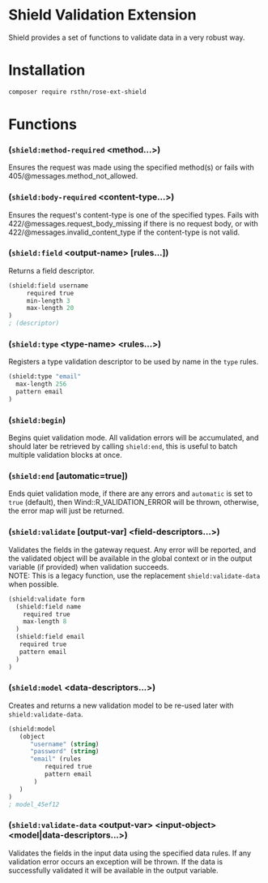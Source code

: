 # Shield Validation Extension

Shield provides a set of functions to validate data in a very robust way.

# Installation

```sh
composer require rsthn/rose-ext-shield
```

# Functions

### (`shield:method-required` \<method...>)
Ensures the request was made using the specified method(s) or fails with 405/@messages.method_not_allowed.

### (`shield:body-required` \<content-type...>)
Ensures the request's content-type is one of the specified types. Fails with 422/@messages.request_body_missing if there is no
request body, or with 422/@messages.invalid_content_type if the content-type is not valid.

### (`shield:field` \<output-name> [rules...])
Returns a field descriptor.
```lisp
(shield:field username
     required true
     min-length 3
     max-length 20
)
; (descriptor)
```

### (`shield:type` \<type-name> \<rules...>)
Registers a type validation descriptor to be used by name in the `type` rules.
```lisp
(shield:type "email"
  max-length 256
  pattern email
)
```

### (`shield:begin`)
Begins quiet validation mode. All validation errors will be accumulated, and should later be retrieved by calling `shield:end`,
this is useful to batch multiple validation blocks at once.

### (`shield:end` [automatic=true])
Ends quiet validation mode, if there are any errors and `automatic` is set to `true` (default), then Wind::R_VALIDATION_ERROR will
be thrown, otherwise, the error map will just be returned.

### (`shield:validate` [output-var] \<field-descriptors...>)
Validates the fields in the gateway request. Any error will be reported, and the validated object will be available in the
global context or in the output variable (if provided) when validation succeeds.
<br/>NOTE: This is a legacy function, use the replacement `shield:validate-data` when possible.
```lisp
(shield:validate form
  (shield:field name
    required true
    max-length 8
  )
  (shield:field email
   required true
   pattern email
  )
)
```

### (`shield:model` \<data-descriptors...>)
Creates and returns a new validation model to be re-used later with `shield:validate-data`.
```lisp
(shield:model
   (object
      "username" (string)
      "password" (string)
      "email" (rules
          required true
          pattern email
       )
   )
)
; model_45ef12
```

### (`shield:validate-data` \<output-var> \<input-object> \<model|data-descriptors...>)
Validates the fields in the input data using the specified data rules. If any validation error occurs an
exception will be thrown. If the data is successfully validated it will be available in the output variable.

